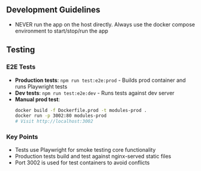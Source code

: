 ## Development Guidelines

- NEVER run the app on the host directly. Always use the docker compose environment to start/stop/run the app

## Testing

### E2E Tests

- **Production tests**: `npm run test:e2e:prod` - Builds prod container and runs Playwright tests
- **Dev tests**: `npm run test:e2e:dev` - Runs tests against dev server
- **Manual prod test**:
  ```bash
  docker build -f Dockerfile.prod -t modules-prod .
  docker run -p 3002:80 modules-prod
  # Visit http://localhost:3002
  ```

### Key Points

- Tests use Playwright for smoke testing core functionality
- Production tests build and test against nginx-served static files
- Port 3002 is used for test containers to avoid conflicts
